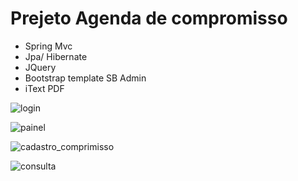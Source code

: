 # Prejeto Agenda de compromisso

- Spring Mvc
- Jpa/ Hibernate
- JQuery
- Bootstrap template SB Admin
- iText PDF

![login](https://user-images.githubusercontent.com/59483858/114615714-62a83280-9c7c-11eb-9499-3a62bb90f58b.PNG)

![painel](https://user-images.githubusercontent.com/59483858/114615792-794e8980-9c7c-11eb-840e-c6953366aa19.PNG)


![cadastro_comprimisso](https://user-images.githubusercontent.com/59483858/114615833-88353c00-9c7c-11eb-9cb1-21875d467076.PNG)

![consulta](https://user-images.githubusercontent.com/59483858/114615870-93886780-9c7c-11eb-94d3-d7838128829d.PNG)
